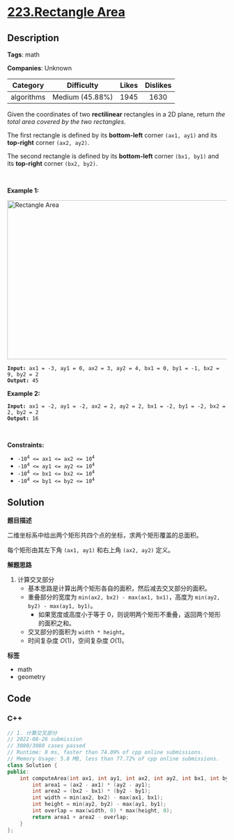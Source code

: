# [223.Rectangle Area](https://leetcode.com/problems/rectangle-area/description/)

## Description

**Tags**: math

**Companies**: Unknown

|  Category  |   Difficulty    | Likes | Dislikes |
| :--------: | :-------------: | :---: | :------: |
| algorithms | Medium (45.88%) | 1945  |   1630   |

<p>Given the coordinates of two <strong>rectilinear</strong> rectangles in a 2D plane, return <em>the total area covered by the two rectangles</em>.</p>
<p>The first rectangle is defined by its <strong>bottom-left</strong> corner <code>(ax1, ay1)</code> and its <strong>top-right</strong> corner <code>(ax2, ay2)</code>.</p>
<p>The second rectangle is defined by its <strong>bottom-left</strong> corner <code>(bx1, by1)</code> and its <strong>top-right</strong> corner <code>(bx2, by2)</code>.</p>
<p>&nbsp;</p>
<p><strong class="example">Example 1:</strong></p>
<img alt="Rectangle Area" src="https://assets.leetcode.com/uploads/2021/05/08/rectangle-plane.png" style="width: 700px; height: 365px;" />
<pre><code><strong>Input:</strong> ax1 = -3, ay1 = 0, ax2 = 3, ay2 = 4, bx1 = 0, by1 = -1, bx2 = 9, by2 = 2
<strong>Output:</strong> 45</code></pre>
<p><strong class="example">Example 2:</strong></p>
<pre><code><strong>Input:</strong> ax1 = -2, ay1 = -2, ax2 = 2, ay2 = 2, bx1 = -2, by1 = -2, bx2 = 2, by2 = 2
<strong>Output:</strong> 16</code></pre>
<p>&nbsp;</p>
<p><strong>Constraints:</strong></p>
<ul>
  <li><code>-10<sup>4</sup> &lt;= ax1 &lt;= ax2 &lt;= 10<sup>4</sup></code></li>
  <li><code>-10<sup>4</sup> &lt;= ay1 &lt;= ay2 &lt;= 10<sup>4</sup></code></li>
  <li><code>-10<sup>4</sup> &lt;= bx1 &lt;= bx2 &lt;= 10<sup>4</sup></code></li>
  <li><code>-10<sup>4</sup> &lt;= by1 &lt;= by2 &lt;= 10<sup>4</sup></code></li>
</ul>

## Solution

**题目描述**

二维坐标系中给出两个矩形共四个点的坐标，求两个矩形覆盖的总面积。

每个矩形由其左下角 `(ax1, ay1)` 和右上角 `(ax2, ay2)` 定义。

**解题思路**

1. 计算交叉部分
   - 基本思路是计算出两个矩形各自的面积，然后减去交叉部分的面积。
   - 重叠部分的宽度为 `min(ax2, bx2) - max(ax1, bx1)`，高度为 `min(ay2, by2) - max(ay1, by1)`。
     - 如果宽度或高度小于等于 0，则说明两个矩形不重叠，返回两个矩形的面积之和。
   - 交叉部分的面积为 `width * height`。
   - 时间复杂度 $O(1)$，空间复杂度 $O(1)$。

**标签**

- math
- geometry

<!-- code start -->
## Code

### C++

```cpp
// 1. 计算交叉部分
// 2022-08-26 submission
// 3080/3080 cases passed
// Runtime: 8 ms, faster than 74.09% of cpp online submissions.
// Memory Usage: 5.8 MB, less than 77.72% of cpp online submissions.
class Solution {
public:
    int computeArea(int ax1, int ay1, int ax2, int ay2, int bx1, int by1, int bx2, int by2) {
        int area1 = (ax2 - ax1) * (ay2 - ay1);
        int area2 = (bx2 - bx1) * (by2 - by1);
        int width = min(ax2, bx2) - max(ax1, bx1);
        int height = min(ay2, by2) - max(ay1, by1);
        int overlap = max(width, 0) * max(height, 0);
        return area1 + area2 - overlap;
    }
};
```

<!-- code end -->
